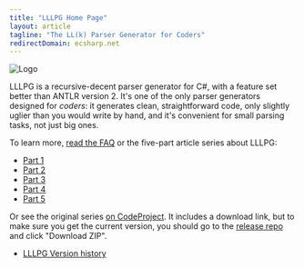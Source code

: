 ```yaml
---
title: "LLLPG Home Page"
layout: article
tagline: "The LL(k) Parser Generator for Coders"
redirectDomain: ecsharp.net
---
```


![Logo](lllpg-logo.png)

LLLPG is a recursive-decent parser generator for C#, with a feature set better than ANTLR version 2. It's one of the only parser generators designed for _coders_: it generates clean, straightforward code, only slightly uglier than you would write by hand, and it's convenient for small parsing tasks, not just big ones.

To learn more, [read the FAQ](faq.html) or the five-part article series about LLLPG:

- [Part 1](lllpg-part-1.html)
- [Part 2](lllpg-part-2.html)
- [Part 3](lllpg-part-3.html)
- [Part 4](lllpg-part-4.html)
- [Part 5](lllpg-part-5.html)

Or see the original series [on CodeProject](http://www.codeproject.com/Articles/664785/A-New-Parser-Generator-for-Csharp). It includes a download link, but to make sure you get the current version, you should go to the [release repo](https://github.com/qwertie/LLLPG-Release) and click "Download ZIP".

- [LLLPG Version history](version-history.html)
